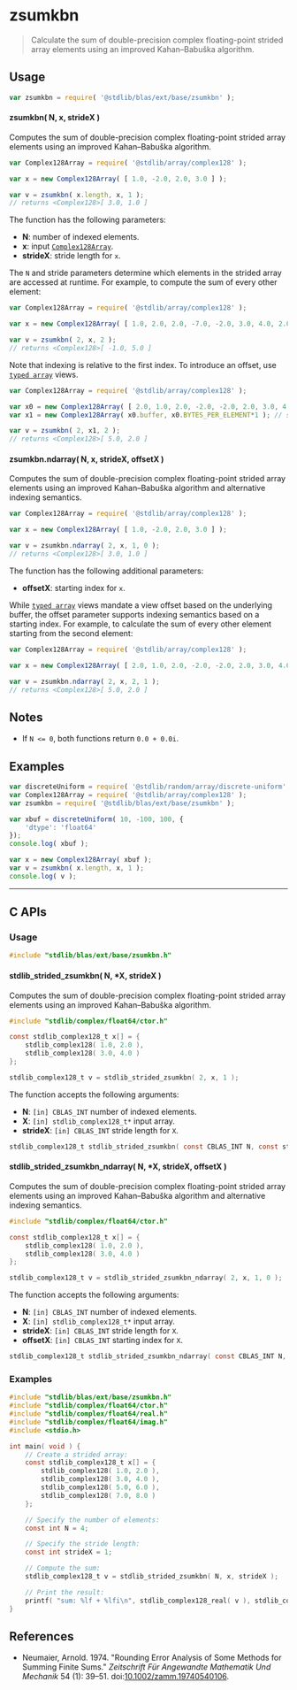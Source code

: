 <!--

@license Apache-2.0

Copyright (c) 2025 The Stdlib Authors.

Licensed under the Apache License, Version 2.0 (the "License");
you may not use this file except in compliance with the License.
You may obtain a copy of the License at

   http://www.apache.org/licenses/LICENSE-2.0

Unless required by applicable law or agreed to in writing, software
distributed under the License is distributed on an "AS IS" BASIS,
WITHOUT WARRANTIES OR CONDITIONS OF ANY KIND, either express or implied.
See the License for the specific language governing permissions and
limitations under the License.

-->

# zsumkbn

> Calculate the sum of double-precision complex floating-point strided array elements using an improved Kahan–Babuška algorithm.

<section class="intro">

</section>

<!-- /.intro -->

<section class="usage">

## Usage

```javascript
var zsumkbn = require( '@stdlib/blas/ext/base/zsumkbn' );
```

#### zsumkbn( N, x, strideX )

Computes the sum of double-precision complex floating-point strided array elements using an improved Kahan–Babuška algorithm.

```javascript
var Complex128Array = require( '@stdlib/array/complex128' );

var x = new Complex128Array( [ 1.0, -2.0, 2.0, 3.0 ] );

var v = zsumkbn( x.length, x, 1 );
// returns <Complex128>[ 3.0, 1.0 ]
```

The function has the following parameters:

-   **N**: number of indexed elements.
-   **x**: input [`Complex128Array`][@stdlib/array/complex128].
-   **strideX**: stride length for `x`.

The `N` and stride parameters determine which elements in the strided array are accessed at runtime. For example, to compute the sum of every other element:

```javascript
var Complex128Array = require( '@stdlib/array/complex128' );

var x = new Complex128Array( [ 1.0, 2.0, 2.0, -7.0, -2.0, 3.0, 4.0, 2.0 ] );

var v = zsumkbn( 2, x, 2 );
// returns <Complex128>[ -1.0, 5.0 ]
```

Note that indexing is relative to the first index. To introduce an offset, use [`typed array`][mdn-typed-array] views.

<!-- eslint-disable stdlib/capitalized-comments -->

```javascript
var Complex128Array = require( '@stdlib/array/complex128' );

var x0 = new Complex128Array( [ 2.0, 1.0, 2.0, -2.0, -2.0, 2.0, 3.0, 4.0 ] );
var x1 = new Complex128Array( x0.buffer, x0.BYTES_PER_ELEMENT*1 ); // start at 2nd element

var v = zsumkbn( 2, x1, 2 );
// returns <Complex128>[ 5.0, 2.0 ]
```

#### zsumkbn.ndarray( N, x, strideX, offsetX )

Computes the sum of double-precision complex floating-point strided array elements using an improved Kahan–Babuška algorithm and alternative indexing semantics.

```javascript
var Complex128Array = require( '@stdlib/array/complex128' );

var x = new Complex128Array( [ 1.0, -2.0, 2.0, 3.0 ] );

var v = zsumkbn.ndarray( 2, x, 1, 0 );
// returns <Complex128>[ 3.0, 1.0 ]
```

The function has the following additional parameters:

-   **offsetX**: starting index for `x`.

While [`typed array`][mdn-typed-array] views mandate a view offset based on the underlying buffer, the offset parameter supports indexing semantics based on a starting index. For example, to calculate the sum of every other element starting from the second element:

```javascript
var Complex128Array = require( '@stdlib/array/complex128' );

var x = new Complex128Array( [ 2.0, 1.0, 2.0, -2.0, -2.0, 2.0, 3.0, 4.0 ] );

var v = zsumkbn.ndarray( 2, x, 2, 1 );
// returns <Complex128>[ 5.0, 2.0 ]
```

</section>

<!-- /.usage -->

<section class="notes">

## Notes

-   If `N <= 0`, both functions return `0.0 + 0.0i`.

</section>

<!-- /.notes -->

<section class="examples">

## Examples

<!-- eslint no-undef: "error" -->

```javascript
var discreteUniform = require( '@stdlib/random/array/discrete-uniform' );
var Complex128Array = require( '@stdlib/array/complex128' );
var zsumkbn = require( '@stdlib/blas/ext/base/zsumkbn' );

var xbuf = discreteUniform( 10, -100, 100, {
    'dtype': 'float64'
});
console.log( xbuf );

var x = new Complex128Array( xbuf );
var v = zsumkbn( x.length, x, 1 );
console.log( v );
```

</section>

<!-- /.examples -->

<!-- C interface documentation. -->

* * *

<section class="c">

## C APIs

<!-- Section to include introductory text. Make sure to keep an empty line after the intro `section` element and another before the `/section` close. -->

<section class="intro">

</section>

<!-- /.intro -->

<!-- C usage documentation. -->

<section class="usage">

### Usage

```c
#include "stdlib/blas/ext/base/zsumkbn.h"
```

#### stdlib_strided_zsumkbn( N, \*X, strideX )

Computes the sum of double-precision complex floating-point strided array elements using an improved Kahan–Babuška algorithm.

```c
#include "stdlib/complex/float64/ctor.h"

const stdlib_complex128_t x[] = {
    stdlib_complex128( 1.0, 2.0 ),
    stdlib_complex128( 3.0, 4.0 )
};

stdlib_complex128_t v = stdlib_strided_zsumkbn( 2, x, 1 );
```

The function accepts the following arguments:

-   **N**: `[in] CBLAS_INT` number of indexed elements.
-   **X**: `[in] stdlib_complex128_t*` input array.
-   **strideX**: `[in] CBLAS_INT` stride length for `X`.

```c
stdlib_complex128_t stdlib_strided_zsumkbn( const CBLAS_INT N, const stdlib_complex128_t *X, const CBLAS_INT strideX );
```

#### stdlib_strided_zsumkbn_ndarray( N, \*X, strideX, offsetX )

Computes the sum of double-precision complex floating-point strided array elements using an improved Kahan–Babuška algorithm and alternative indexing semantics.

```c
#include "stdlib/complex/float64/ctor.h"

const stdlib_complex128_t x[] = {
    stdlib_complex128( 1.0, 2.0 ),
    stdlib_complex128( 3.0, 4.0 )
};

stdlib_complex128_t v = stdlib_strided_zsumkbn_ndarray( 2, x, 1, 0 );
```

The function accepts the following arguments:

-   **N**: `[in] CBLAS_INT` number of indexed elements.
-   **X**: `[in] stdlib_complex128_t*` input array.
-   **strideX**: `[in] CBLAS_INT` stride length for `X`.
-   **offsetX**: `[in] CBLAS_INT` starting index for `X`.

```c
stdlib_complex128_t stdlib_strided_zsumkbn_ndarray( const CBLAS_INT N, const stdlib_complex128_t *X, const CBLAS_INT strideX, const CBLAS_INT offsetX );
```

</section>

<!-- /.usage -->

<!-- C API usage notes. Make sure to keep an empty line after the `section` element and another before the `/section` close. -->

<section class="notes">

</section>

<!-- /.notes -->

<!-- C API usage examples. -->

<section class="examples">

### Examples

```c
#include "stdlib/blas/ext/base/zsumkbn.h"
#include "stdlib/complex/float64/ctor.h"
#include "stdlib/complex/float64/real.h"
#include "stdlib/complex/float64/imag.h"
#include <stdio.h>

int main( void ) {
    // Create a strided array:
    const stdlib_complex128_t x[] = {
        stdlib_complex128( 1.0, 2.0 ),
        stdlib_complex128( 3.0, 4.0 ),
        stdlib_complex128( 5.0, 6.0 ),
        stdlib_complex128( 7.0, 8.0 )
    };

    // Specify the number of elements:
    const int N = 4;

    // Specify the stride length:
    const int strideX = 1;

    // Compute the sum:
    stdlib_complex128_t v = stdlib_strided_zsumkbn( N, x, strideX );

    // Print the result:
    printf( "sum: %lf + %lfi\n", stdlib_complex128_real( v ), stdlib_complex128_imag( v ) );
}
```

</section>

<!-- /.examples -->

</section>

<!-- /.c -->

<section class="references">

## References

-   Neumaier, Arnold. 1974. "Rounding Error Analysis of Some Methods for Summing Finite Sums." _Zeitschrift Für Angewandte Mathematik Und Mechanik_ 54 (1): 39–51. doi:[10.1002/zamm.19740540106][@neumaier:1974a].

</section>

<!-- /.references -->

<!-- Section for related `stdlib` packages. Do not manually edit this section, as it is automatically populated. -->

<section class="related">

</section>

<!-- /.related -->

<!-- Section for all links. Make sure to keep an empty line after the `section` element and another before the `/section` close. -->

<section class="links">

[@stdlib/array/complex128]: https://github.com/stdlib-js/stdlib/tree/develop/lib/node_modules/%40stdlib/array/complex128

[mdn-typed-array]: https://developer.mozilla.org/en-US/docs/Web/JavaScript/Reference/Global_Objects/TypedArray

[@neumaier:1974a]: https://doi.org/10.1002/zamm.19740540106

</section>

<!-- /.links -->
